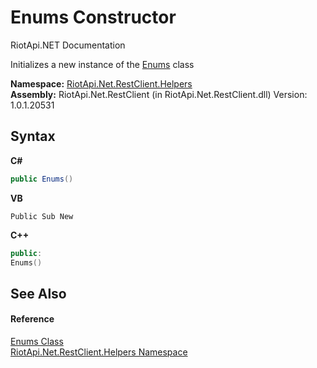 # Enums Constructor 
RiotApi.NET Documentation 

Initializes a new instance of the <a href="9774d9c9-62bf-b52c-d028-ef52fad6170f">Enums</a> class

**Namespace:**&nbsp;<a href="462957ad-7f36-13b9-0984-0a2de37ad030">RiotApi.Net.RestClient.Helpers</a><br />**Assembly:**&nbsp;RiotApi.Net.RestClient (in RiotApi.Net.RestClient.dll) Version: 1.0.1.20531

## Syntax

**C#**<br />
``` C#
public Enums()
```

**VB**<br />
``` VB
Public Sub New
```

**C++**<br />
``` C++
public:
Enums()
```


## See Also


#### Reference
<a href="9774d9c9-62bf-b52c-d028-ef52fad6170f">Enums Class</a><br /><a href="462957ad-7f36-13b9-0984-0a2de37ad030">RiotApi.Net.RestClient.Helpers Namespace</a><br />